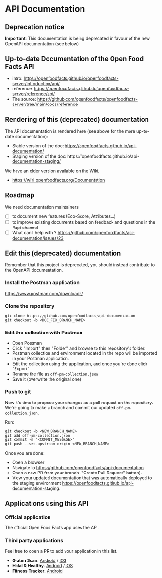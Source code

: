 # API Documentation

## Deprecation notice

**Important**:
This documentation is being deprecated in favour of the new OpenAPI documentation (see below)

## Up-to-date Documentation of the Open Food Facts API

* intro: https://openfoodfacts.github.io/openfoodfacts-server/introduction/api/
* reference: https://openfoodfacts.github.io/openfoodfacts-server/reference/api/ 
* The source: https://github.com/openfoodfacts/openfoodfacts-server/tree/main/docs/reference

## Rendering of this (deprecated) documentation

The API documentation is rendered here (see above for the more up-to-date documentation):

* Stable version of the doc: https://openfoodfacts.github.io/api-documentation/
* Staging version of the doc: https://openfoodfacts.github.io/api-documentation-staging/

We have an older version available on the Wiki.

* https://wiki.openfoodfacts.org/Documentation

## Roadmap

We need documentation maintainers

* [ ] to document new features (Eco-Score, Attributes…)
* [ ] to improve existing documents based on feedback and questions in the #api channel
* [ ] What can I help with ? https://github.com/openfoodfacts/api-documentation/issues/23

## Edit this (deprecated) documentation

Remember that this project is deprecated, you should instead contribute to the OpenAPI documentation.

### Install the Postman application

https://www.postman.com/downloads/

### Clone the repository

```
git clone https://github.com/openfoodfacts/api-documentation
git checkout -b <DOC_FIX_BRANCH_NAME>
```

### Edit the collection with Postman

* Open Postman
* Click "Import" then "Folder" and browse to this repository's folder.
* Postman collection and environment located in the repo will be imported in your Postman application.
* Edit the collection using the application, and once you're done click "Export"
* Rename the file as `off-pm-collection.json`
* Save it (overwrite the original one)

### Push to git

Now it's time to propose your changes as a pull request on the repository. We're going to make a branch and commit our updated `off-pm-collection.json`.

Run:

```
git checkout -b <NEW_BRANCH_NAME>
git add off-pm-collection.json
git commit -m "<COMMIT_MESSAGE>"`
git push --set-upstream origin <NEW_BRANCH_NAME>
```

Once you are done:

* Open a browser
* Navigate to https://github.com/openfoodfacts/api-documentation
* Open a new PR from your branch ("Create Pull Request" button).
* View your updated documentation that was automatically deployed to the staging environment https://openfoodfacts.github.io/api-documentation-staging.


## Applications using this API

### Official application

The official Open Food Facts app uses the API.

### Third party applications

Feel free to open a PR to add your application in this list.

- **Gluten Scan**. [Android](https://play.google.com/store/apps/details?id=com.healthyfood.gluten_free_app) / [iOS](https://apps.apple.com/ch/app/gluten-scanner/id1540660083)
- **Halal & Healthy**. [Android](https://play.google.com/store/apps/details?id=com.TagIn.Tech.handh) / [iOS](https://apps.apple.com/ch/app/halal-healthy/id1603051382)
- **Fitness Tracker**. [Android](https://play.google.com/store/apps/details?id=dk.cepk.fitness_tracker)
